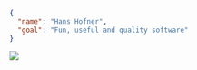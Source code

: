```json
{
  "name": "Hans Hofner",
  "goal": "Fun, useful and quality software"
}
```

![](https://github-readme-stats.vercel.app/api/wakatime?username=hhofner&api_domain=wakapi.dev&bg_color=2D3748&title_color=2F855A&icon_color=2F855A&text_color=ffffff&custom_title=Wakapi%20Week%20Stats&layout=compact)
